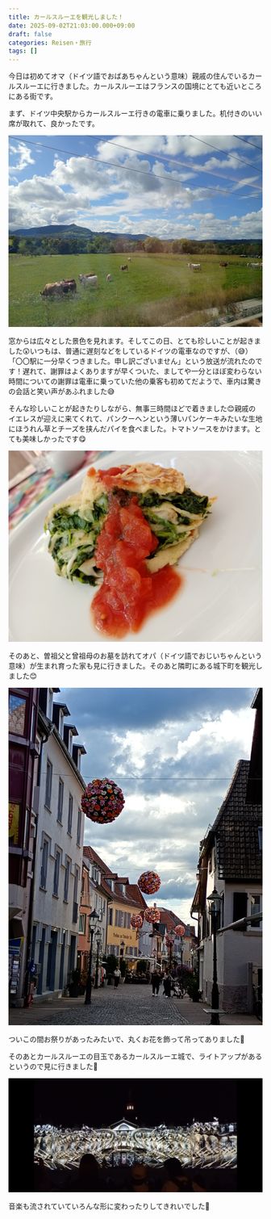 ```yaml
---
title: カールスルーエを観光しました！
date: 2025-09-02T21:03:00.000+09:00
draft: false
categories: Reisen・旅行
tags: []
---
```

今日は初めてオマ（ドイツ語でおばあちゃんという意味）親戚の住んでいるカールスルーエに行きました。カールスルーエはフランスの国境にとても近いところにある街です。

まず、ドイツ中央駅からカールスルーエ行きの電車に乗りました。机付きのいい席が取れて、良かったです。

![](img_20250902_123512528_mfnr.jpg)

窓からは広々とした景色を見れます。そしてこの日、とても珍しいことが起きました😲いつもは、普通に遅刻などをしているドイツの電車なのですが、（😅）「〇〇駅に一分早くつきました。申し訳ございません」という放送が流れたのです！遅れて、謝罪はよくありますが早くついた、ましてや一分とほぼ変わらない時間についての謝罪は電車に乗っていた他の乗客も初めてだようで、車内は驚きの会話と笑い声があふれました😅

そんな珍しいことが起きたりしながら、無事三時間ほどで着きました😊親戚のイエレスが迎えに来てくれて、パンクーヘンという薄いパンケーキみたいな生地にほうれん草とチーズを挟んだパイを食べました。トマトソースをかけます。とても美味しかったです😋

![](img_20250902_142423875_mfnr.jpg)

そのあと、曽祖父と曾祖母のお墓を訪れてオパ（ドイツ語でおじいちゃんという意味）が生まれ育った家も見に行きました。そのあと隣町にある城下町を観光しました😊

![](img_20250902_173837736_sr.jpg)

ついこの間お祭りがあったみたいで、丸くお花を飾って吊ってありました🌹

そのあとカールスルーエの目玉であるカールスルーエ城で、ライトアップがあるというので見に行きました🔦

![](screenshot_20250911-175303.png)

音楽も流されていていろんな形に変わったりしてきれいでした🤩
